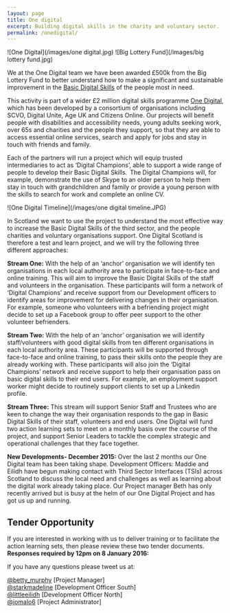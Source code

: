 ```yaml
---
layout: page
title: One digital 
excerpt: Building digital skills in the charity and voluntary sector.
permalink: /onedigital/
---
```


![One Digital](/images/one digital.jpg)		![Big Lottery Fund](/images/big lottery fund.jpg)

We at the One Digital team we have been awarded £500k from the Big Lottery Fund to better understand how to make a significant and sustainable improvement in the [Basic Digital Skills](http://www.go-on.co.uk/get-involved/basic-digital-skills/) of the people most in need.

This activity is part of a wider £2 million digital skills programme [One Digital](http://www.go-on.co.uk/get-involved/basic-digital-skills/), which has been developed by a consortium of organisations including SCVO, Digital Unite, Age UK and Citizens Online. Our projects will benefit people with disabilities and accessibility needs, young adults seeking work, over 65s and charities and the people they support, so that they are able to access essential online services, search and apply for jobs and stay in touch with friends and family.

Each of the partners will run a project which will equip trusted intermediaries to act as ‘Digital Champions’, able to support a wide range of people to develop their Basic Digital Skills.  The Digital Champions will, for example, demonstrate the use of Skype to an older person to help them stay in touch with grandchildren and family or provide a young person with the skills to search for work and complete an online CV.


![One Digital Timeline](/images/one digital timeline.JPG)

In Scotland we want to use the project to understand the most effective way to increase the Basic Digital Skills of the third sector, and the people charities and voluntary organisations support. One Digital Scotland is therefore a test and learn project, and we will try the following three different approaches:

<strong>Stream One:</strong>
With the help of an ‘anchor’ organisation we will identify ten organisations in each local authority area to participate in face-to-face and online training. This will aim to improve the Basic Digital Skills of the staff and volunteers in the organisation. These participants will form a network of ‘Digital Champions’ and receive support from our Development officers to identify areas for improvement for delivering changes in their organisation.  
For example, someone who volunteers with a befriending project might decide to set up a Facebook group to offer peer support to the other volunteer befrienders.  
 
<strong>Stream Two:</strong>
With the help of an ‘anchor’ organisation we will identify staff/volunteers with good digital skills from ten different organisations in each local authority area. These participants will be supported through face-to-face and online training, to pass their skills onto the people they are already working with. These participants will also join the ‘Digital Champions’ network and receive support to help their organisation pass on basic digital skills to their end users. 
For example, an employment support worker might decide to routinely support clients to set up a Linkedin profile.     
 
<strong>Stream Three:</strong> 
This stream will support Senior Staff and Trustees who are keen to change the way their organisation responds to the gap in Basic Digital Skills of their staff, volunteers and end users. One Digital will fund two action learning sets to meet on a monthly basis over the course of the project, and support Senior Leaders to tackle the complex strategic and operational challenges that they face together. 

<strong>New Developments- December 2015:</strong>
Over the last 2 months our One Digital team has been taking shape. Development Officers: Maddie and Eilidh have begun making contact with Third Sector Interfaces (TSIs) across Scotland to discuss the local need and challenges as well as learning about the digital work already taking place. Our Project manager Beth has only recently arrived but is busy at the helm of our One Digital Project and has got us up and running.

## Tender Opportunity

If you are interested in working with us to deliver training or to facilitate the action learning sets, then please review these two tender documents. <strong>Responses required by 12pm on 8 January 2016:</strong>

If you have any questions please tweet us at: 
 
[@betty_murphy](https://twitter.com/Betty_Murphy) [Project Manager]  
[@starkmadeline](https://twitter.com/StarkMadelaine) [Development Officer South]   
[@littleeilidh](https://twitter.com/LittleEilidh) [Development Officer North]  
[@jomalo6](https://twitter.com/jomalo6) [Project Administrator]
